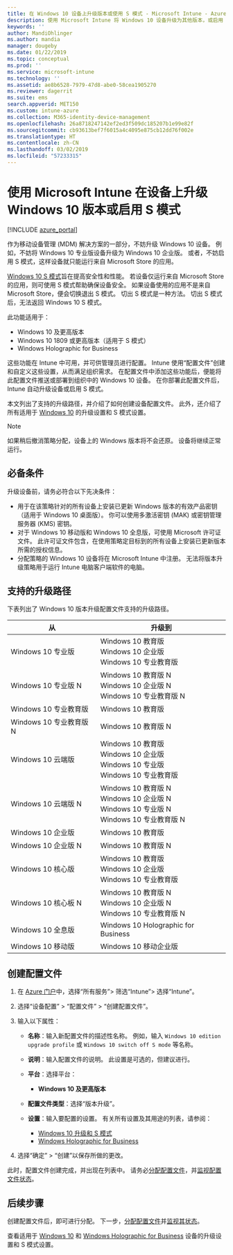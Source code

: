 ```yaml
---
title: 在 Windows 10 设备上升级版本或使用 S 模式 - Microsoft Intune - Azure | Microsoft Docs
description: 使用 Microsoft Intune 将 Windows 10 设备升级为其他版本，或启用 S 模式。 管理员可使用设备配置文件将 Windows 10 专业版升级为 Windows 10 企业版，并启用或切换退出 S 模式。 请参阅支持的 Windows 10 专业版、N 版、教育版、云、企业版、核心版、全息版和移动版升级路径。
keywords: ''
author: MandiOhlinger
ms.author: mandia
manager: dougeby
ms.date: 01/22/2019
ms.topic: conceptual
ms.prod: ''
ms.service: microsoft-intune
ms.technology: ''
ms.assetid: ae8b6528-7979-47d8-abe0-58cea1905270
ms.reviewer: dagerrit
ms.suite: ems
search.appverid: MET150
ms.custom: intune-azure
ms.collection: M365-identity-device-management
ms.openlocfilehash: 26a8718247142ef2ed3f509dc185207b1e99e82f
ms.sourcegitcommit: cb93613bef7f6015a4c4095e875cb12dd76f002e
ms.translationtype: HT
ms.contentlocale: zh-CN
ms.lasthandoff: 03/02/2019
ms.locfileid: "57233315"
---
```

# <a name="upgrade-windows-10-editions-or-enable-s-mode-on-devices-using-microsoft-intune"></a>使用 Microsoft Intune 在设备上升级 Windows 10 版本或启用 S 模式

[!INCLUDE [azure_portal](./includes/azure_portal.md)]

作为移动设备管理 (MDM) 解决方案的一部分，不妨升级 Windows 10 设备。 例如，不妨将 Windows 10 专业版设备升级为 Windows 10 企业版。 或者，不妨启用 S 模式，这样设备就只能运行来自 Microsoft Store 的应用。

[Windows 10 S 模式](https://support.microsoft.com/help/4456067/windows-10-switch-out-of-s-mode)旨在提高安全性和性能。 若设备仅运行来自 Microsoft Store 的应用，则可使用 S 模式帮助确保设备安全。 如果设备使用的应用不是来自 Microsoft Store，便会切换退出 S 模式。 切出 S 模式是一种方法。 切出 S 模式后，无法返回 Windows 10 S 模式。

此功能适用于：

- Windows 10 及更高版本
- Windows 10 1809 或更高版本（适用于 S 模式）
- Windows Holographic for Business

这些功能在 Intune 中可用，并可供管理员进行配置。 Intune 使用“配置文件”创建和自定义这些设置，从而满足组织需求。 在配置文件中添加这些功能后，便能将此配置文件推送或部署到组织中的 Windows 10 设备。 在你部署此配置文件后，Intune 自动升级设备或启用 S 模式。

本文列出了支持的升级路径，并介绍了如何创建设备配置文件。 此外，还介绍了所有适用于 [Windows 10](edition-upgrade-windows-settings.md) 的升级设置和 S 模式设置。

> [!NOTE]
> 如果稍后撤消策略分配，设备上的 Windows 版本将不会还原。 设备将继续正常运行。

## <a name="prerequisites"></a>必备条件

升级设备前，请务必符合以下先决条件：

- 用于在该策略针对的所有设备上安装已更新 Windows 版本的有效产品密钥（适用于 Windows 10 桌面版）。 你可以使用多激活密钥 (MAK) 或密钥管理服务器 (KMS) 密钥。
- 对于 Windows 10 移动版和 Windows 10 全息版，可使用 Microsoft 许可证文件。 此许可证文件包含，在使用策略定目标到的所有设备上安装已更新版本所需的授权信息。
- 分配策略的 Windows 10 设备将在 Microsoft Intune 中注册。 无法将版本升级策略用于运行 Intune 电脑客户端软件的电脑。

## <a name="supported-upgrade-paths"></a>支持的升级路径

下表列出了 Windows 10 版本升级配置文件支持的升级路径。

| 从 | 升级到 |
|---|---|
| Windows 10 专业版 | Windows 10 教育版 <br/>Windows 10 企业版 <br/>Windows 10 专业教育版 |
| Windows 10 专业版 N | Windows 10 教育版 N <br/>Windows 10 企业版 N <br/>Windows 10 专业教育版 N | 
| Windows 10 专业教育版 | Windows 10 教育版 | 
| Windows 10 专业教育版 N | Windows 10 教育版 N |
| Windows 10 云端版 | Windows 10 教育版 <br/>Windows 10 企业版 <br/>Windows 10 专业版 <br/>Windows 10 专业教育版 | 
| Windows 10 云端版 N | Windows 10 教育版 N <br/>Windows 10 企业版 N <br/>Windows 10 专业版 N <br/>Windows 10 专业教育版 N | 
| Windows 10 企业版 | Windows 10 教育版 | 
| Windows 10 企业版 N | Windows 10 教育版 N | 
| Windows 10 核心版 | Windows 10 教育版 <br/>Windows 10 企业版 <br/>Windows 10 专业教育版 | 
| Windows 10 核心板 N | Windows 10 教育版 N <br/>Windows 10 企业版 N <br/>Windows 10 专业教育版 N | 
| Windows 10 全息版 | Windows 10 Holographic for Business |
| Windows 10 移动版 | Windows 10 移动企业版 |

<!--The following table provides information about the supported upgrade paths for Windows 10 editions in this policy:

![supported](./media/check_grn.png)  (X) = not supported    
![unsupported](./media/x_blk.png)    (green checkmark) = supported    

|Upgrade from edition\Upgrade to edition|Education|Education N|Pro Education|Pro Education N|Enterprise|Enterprise N|Professional|Professional N|Mobile Enterprise|Holographic for Business|
|--------|--------|--------|--------|--------|--------|--------|--------|--------|--------|--------|--------|
|Pro|![supported](./media/check_grn.png)|![unsupported](./media/x_blk.png)|![supported](./media/check_grn.png)|![unsupported](./media/x_blk.png)|![supported](./media/check_grn.png)|![unsupported](./media/x_blk.png)|![unsupported](./media/x_blk.png)|![unsupported](./media/x_blk.png)|![unsupported](./media/x_blk.png)|![unsupported](./media/x_blk.png)|
|Pro N|![unsupported](./media/x_blk.png)|![supported](./media/check_grn.png)|![unsupported](./media/x_blk.png)|![supported](./media/check_grn.png)|![unsupported](./media/x_blk.png)|![supported](./media/check_grn.png)|![unsupported](./media/x_blk.png)|![unsupported](./media/x_blk.png)|![unsupported](./media/x_blk.png)|![unsupported](./media/x_blk.png)|
|Pro Education|![supported](./media/check_grn.png)|![unsupported](./media/x_blk.png)|![unsupported](./media/x_blk.png)|![unsupported](./media/x_blk.png)|![unsupported](./media/x_blk.png)|![unsupported](./media/x_blk.png)|![unsupported](./media/x_blk.png)|![unsupported](./media/x_blk.png)|![unsupported](./media/x_blk.png)|![unsupported](./media/x_blk.png)|
|Pro Education N|![unsupported](./media/x_blk.png)|![supported](./media/check_grn.png)|![unsupported](./media/x_blk.png)|![unsupported](./media/x_blk.png)|![unsupported](./media/x_blk.png)|![unsupported](./media/x_blk.png)|![unsupported](./media/x_blk.png)|![unsupported](./media/x_blk.png)|![unsupported](./media/x_blk.png)|![unsupported](./media/x_blk.png)|
|Cloud|![supported](./media/check_grn.png)|![unsupported](./media/x_blk.png)|![supported](./media/check_grn.png)|![unsupported](./media/x_blk.png)|![supported](./media/check_grn.png)|![unsupported](./media/x_blk.png)|![supported](./media/check_grn.png)|![unsupported](./media/x_blk.png)|![unsupported](./media/x_blk.png)|![unsupported](./media/x_blk.png)|
|Cloud N|![unsupported](./media/x_blk.png)|![supported](./media/check_grn.png)|![unsupported](./media/x_blk.png)|![supported](./media/check_grn.png)|![unsupported](./media/x_blk.png)|![supported](./media/check_grn.png)|![unsupported](./media/x_blk.png)|![supported](./media/check_grn.png)|![unsupported](./media/x_blk.png)|![unsupported](./media/x_blk.png)|
|Enterprise|![supported](./media/check_grn.png)|![unsupported](./media/x_blk.png)|![unsupported](./media/x_blk.png)|![unsupported](./media/x_blk.png)|![unsupported](./media/x_blk.png)|![unsupported](./media/x_blk.png)|![unsupported](./media/x_blk.png)|![unsupported](./media/x_blk.png)|![unsupported](./media/x_blk.png)|![unsupported](./media/x_blk.png)|
|Enterprise N|![unsupported](./media/x_blk.png)|![supported](./media/check_grn.png)|![unsupported](./media/x_blk.png)|![unsupported](./media/x_blk.png)|![unsupported](./media/x_blk.png)|![unsupported](./media/x_blk.png)|![unsupported](./media/x_blk.png)|![unsupported](./media/x_blk.png)|![unsupported](./media/x_blk.png)|![unsupported](./media/x_blk.png)|
|Core|![supported](./media/check_grn.png)|![unsupported](./media/x_blk.png)|![supported](./media/check_grn.png)|![unsupported](./media/x_blk.png)|![unsupported](./media/x_blk.png)|![unsupported](./media/x_blk.png)   |![unsupported](./media/x_blk.png)|![unsupported](./media/x_blk.png)|![unsupported](./media/x_blk.png)|![unsupported](./media/x_blk.png)|
|Core N|![unsupported](./media/x_blk.png)|![supported](./media/check_grn.png)|![unsupported](./media/x_blk.png)|![supported](./media/check_grn.png)|![unsupported](./media/x_blk.png)|![unsupported](./media/x_blk.png)|![unsupported](./media/x_blk.png)|![unsupported](./media/x_blk.png)|![unsupported](./media/x_blk.png)|![unsupported](./media/x_blk.png)|
|Mobile|![unsupported](./media/x_blk.png)|![unsupported](./media/x_blk.png)|![unsupported](./media/x_blk.png)|![unsupported](./media/x_blk.png)|![unsupported](./media/x_blk.png)|![unsupported](./media/x_blk.png)|![unsupported](./media/x_blk.png)|![unsupported](./media/x_blk.png)|![supported](./media/check_grn.png)|![unsupported](./media/x_blk.png)|
|Holographic|![unsupported](./media/x_blk.png)|![unsupported](./media/x_blk.png)|![unsupported](./media/x_blk.png)|![unsupported](./media/x_blk.png)|![unsupported](./media/x_blk.png)|![unsupported](./media/x_blk.png)|![unsupported](./media/x_blk.png)|![unsupported](./media/x_blk.png)|![unsupported](./media/x_blk.png)|![supported](./media/check_grn.png) -->

## <a name="create-the-profile"></a>创建配置文件

1. 在 [Azure 门户](https://portal.azure.com)中，选择“所有服务”> 筛选“Intune”> 选择“Intune”。
2. 选择“设备配置” > “配置文件” > “创建配置文件”。
3. 输入以下属性：

    - **名称**：输入新配置文件的描述性名称。 例如，输入 `Windows 10 edition upgrade profile` 或 `Windows 10 switch off S mode` 等名称。
    - **说明**：输入配置文件的说明。 此设置是可选的，但建议进行。
    - **平台**：选择平台：  

        - **Windows 10 及更高版本**

    - **配置文件类型**：选择“版本升级”。
    - **设置**：输入要配置的设置。 有关所有设置及其用途的列表，请参阅：

        - [Windows 10 升级和 S 模式](edition-upgrade-windows-settings.md)
        - [Windows Holographic for Business](holographic-upgrade.md)

4. 选择“确定” > “创建”以保存所做的更改。 

此时，配置文件创建完成，并出现在列表中。 请务必[分配配置文件](device-profile-assign.md)，并[监视配置文件状态](device-profile-monitor.md)。

## <a name="next-steps"></a>后续步骤

创建配置文件后，即可进行分配。 下一步，[分配配置文件](device-profile-assign.md)并[监视其状态](device-profile-monitor.md)。

查看适用于 [Windows 10](edition-upgrade-windows-settings.md) 和 [Windows Holographic for Business](holographic-upgrade.md) 设备的升级设置和 S 模式设置。
